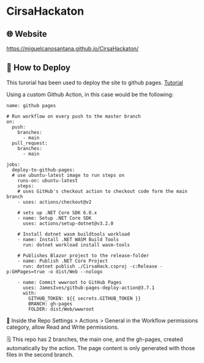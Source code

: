 # CirsaHackaton

## 🌐 Website
https://miguelcanosantana.github.io/CirsaHackaton/

## 🚀 How to Deploy 
This turorial has been used to deploy the site to github pages. [Tutorial](https://ilovedotnet.org/blogs/blazor-wasm-publishing-to-github-pages/)

Using a custom Github Action, in this case would be the following:
```
name: github pages

# Run workflow on every push to the master branch
on:
  push:
    branches:
      - main
  pull_request:
    branches:
      - main

jobs:
  deploy-to-github-pages:
  # use ubuntu-latest image to run steps on
    runs-on: ubuntu-latest
    steps:
    # uses GitHub's checkout action to checkout code form the main branch
    - uses: actions/checkout@v2

    # sets up .NET Core SDK 6.0.x
    - name: Setup .NET Core SDK
      uses: actions/setup-dotnet@v3.2.0

    # Install dotnet wasm buildtools workload
    - name: Install .NET WASM Build Tools
      run: dotnet workload install wasm-tools

    # Publishes Blazor project to the release-folder
    - name: Publish .NET Core Project
      run: dotnet publish ./CirsaHack.csproj -c:Release -p:GHPages=true -o dist/Web --nologo

    - name: Commit wwwroot to GitHub Pages
      uses: JamesIves/github-pages-deploy-action@3.7.1
      with:
        GITHUB_TOKEN: ${{ secrets.GITHUB_TOKEN }}
        BRANCH: gh-pages
        FOLDER: dist/Web/wwwroot
```

🚦 Inside the Repo Settings > Actions > General in the Workflow permissions category, allow Read and Write permissions.

🗒️ This repo has 2 branches, the main one, and the gh-pages, created automatically by the action. 
The page content is only generated with those files in the second branch.
